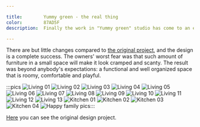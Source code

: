 ```yaml
---

title:        Yummy green - the real thing
color:        87AD5F
description:  Finally the work in "Yummy green" studio has come to an end...

---
```

There are but little changes compared to [the original project](/portfolio/yummy-green), and the design is a complete success. The owners' worst fear was that such amount of furniture in a small space will make it look cramped and scanty. The result was beyond anybody's expectations: a functional and well organized space that is roomy, comfortable and playful.

:::pics
![Living 01](jpg)
![Living 02](jpg)
![Living 03](jpg)
![Living 04](jpg)
![Living 05](jpg)
![Living 06](jpg)
![Living 07](jpg)
![Living 08](jpg)
![Living 09](jpg)
![Living 10](jpg)
![Living 11](jpg)
![Living 12](jpg)
![Living 13](jpg)
![Kitchen 01](jpg)
![Kitchen 02](jpg)
![Kitchen 03](jpg)
![Kitchen 04](jpg)
![Happy family](jpg)
pics:::

[Here](/portfolio/yummy-green) you can see the original design project.
